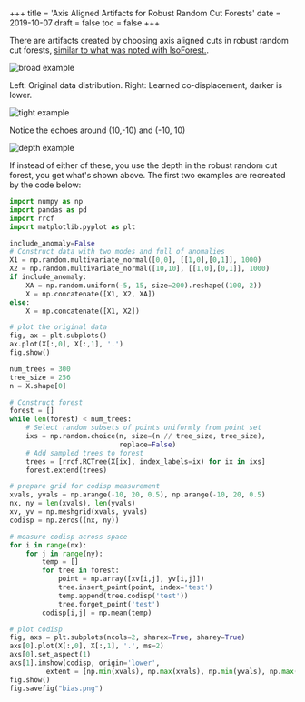 +++
title = 'Axis Aligned Artifacts for Robust Random Cut Forests'
date = 2019-10-07
draft = false
toc = false
+++

There are artifacts created by choosing axis aligned cuts in robust random cut forests, [similar to what was noted with IsoForest.](https://arxiv.org/abs/1811.02141).

![broad example](broad.png)

Left: Original data distribution. Right: Learned co-displacement, darker is lower.

![tight example](tight.png)

Notice the echoes around (10,-10) and (-10, 10)

![depth example](depth.png)

If instead of either of these, you use the depth in the robust random cut forest, you get what's shown above. The first two examples are recreated by the code below:

```py
import numpy as np
import pandas as pd
import rrcf
import matplotlib.pyplot as plt

include_anomaly=False
# Construct data with two modes and full of anomalies
X1 = np.random.multivariate_normal([0,0], [[1,0],[0,1]], 1000)
X2 = np.random.multivariate_normal([10,10], [[1,0],[0,1]], 1000)
if include_anomaly:
    XA = np.random.uniform(-5, 15, size=200).reshape((100, 2))
    X = np.concatenate([X1, X2, XA])
else:
    X = np.concatenate([X1, X2])

# plot the original data
fig, ax = plt.subplots()
ax.plot(X[:,0], X[:,1], '.')
fig.show()

num_trees = 300
tree_size = 256
n = X.shape[0]

# Construct forest
forest = []
while len(forest) < num_trees:
    # Select random subsets of points uniformly from point set
    ixs = np.random.choice(n, size=(n // tree_size, tree_size),
                           replace=False)
    # Add sampled trees to forest
    trees = [rrcf.RCTree(X[ix], index_labels=ix) for ix in ixs]
    forest.extend(trees)

# prepare grid for codisp measurement
xvals, yvals = np.arange(-10, 20, 0.5), np.arange(-10, 20, 0.5)
nx, ny = len(xvals), len(yvals)
xv, yv = np.meshgrid(xvals, yvals)
codisp = np.zeros((nx, ny))

# measure codisp across space
for i in range(nx):
    for j in range(ny):
        temp = []
        for tree in forest:
            point = np.array([xv[i,j], yv[i,j]])
            tree.insert_point(point, index='test')
            temp.append(tree.codisp('test'))
            tree.forget_point('test')
        codisp[i,j] = np.mean(temp)

# plot codisp
fig, axs = plt.subplots(ncols=2, sharex=True, sharey=True)
axs[0].plot(X[:,0], X[:,1], '.', ms=2)
axs[0].set_aspect(1)
axs[1].imshow(codisp, origin='lower',
         extent = [np.min(xvals), np.max(xvals), np.min(yvals), np.max(yvals)])
fig.show()
fig.savefig("bias.png")
```
